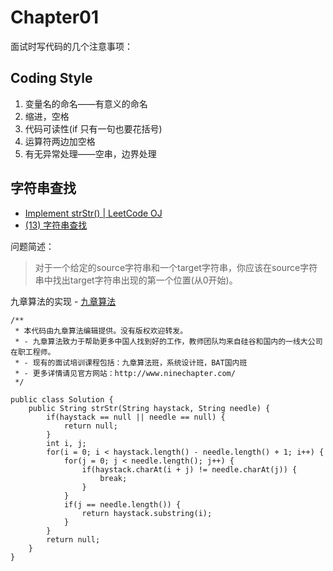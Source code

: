 # Chapter01

面试时写代码的几个注意事项：

## Coding Style

1. 变量名的命名——有意义的命名
2. 缩进，空格
3. 代码可读性(if 只有一句也要花括号)
4. 运算符两边加空格
5. 有无异常处理——空串，边界处理


## 字符串查找

- [Implement strStr() | LeetCode OJ](https://leetcode.com/problems/implement-strstr/)
- [(13) 字符串查找](http://lintcode.com/zh-cn/problem/strstr/)

问题简述：

> 对于一个给定的source字符串和一个target字符串，你应该在source字符串中找出target字符串出现的第一个位置(从0开始)。




九章算法的实现 - [九章算法](http://www.ninechapter.com//solutions/implement-strstr/)

```
/**
 * 本代码由九章算法编辑提供。没有版权欢迎转发。
 * - 九章算法致力于帮助更多中国人找到好的工作，教师团队均来自硅谷和国内的一线大公司在职工程师。
 * - 现有的面试培训课程包括：九章算法班，系统设计班，BAT国内班
 * - 更多详情请见官方网站：http://www.ninechapter.com/
 */

public class Solution {
    public String strStr(String haystack, String needle) {
        if(haystack == null || needle == null) {
            return null;
        }
        int i, j;
        for(i = 0; i < haystack.length() - needle.length() + 1; i++) {
            for(j = 0; j < needle.length(); j++) {
                if(haystack.charAt(i + j) != needle.charAt(j)) {
                    break;
                }
            }
            if(j == needle.length()) {
                return haystack.substring(i);
            }
        }
        return null;
    }
}
```